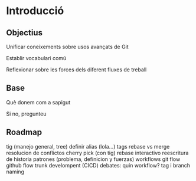 # Introducció

## Objectius

Unificar coneixements sobre usos avançats de Git

Establir vocabulari comú

Reflexionar sobre les forces dels diferent fluxes de treball


## Base

Què donem com a sapigut

Si no, pregunteu

## Roadmap


tig (manejo general, tree)
definir alias (lola…)
tags
rebase vs merge
resolucion de conflictos
cherry pick (con tig)
rebase interactivo
reescritura de historia
patrones (problema, definicion y fuerzas)
workflows
    git flow
    github flow
    trunk develompent (CICD)
debates:
quin workflow?
tag i branch naming






